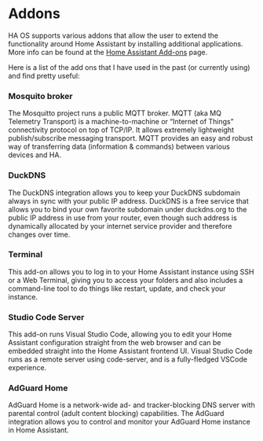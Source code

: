 # Addons

HA OS supports various addons that allow the user to extend the functionality around Home Assistant 
by installing additional applications. More info can be found at the [Home Assistant Add-ons](https://www.home-assistant.io/addons/) page.

Here is a list of the add ons that I have used in the past (or currently using) and find pretty useful:

### Mosquito broker

The Mosquitto project runs a public MQTT broker. MQTT (aka MQ Telemetry Transport) is a machine-to-machine or  “Internet of Things” connectivity protocol on top of TCP/IP. It allows extremely lightweight publish/subscribe  messaging transport. MQTT provides an easy and robust way of transferring data (information & commands) between various devices and HA.

### DuckDNS

The DuckDNS integration allows you to keep your DuckDNS subdomain always in sync with your public IP address. DuckDNS is a free service that allows you to bind your own favorite subdomain under duckdns.org to the public IP address in use from your router, even though such address is dynamically allocated by your internet service provider and therefore changes over time.

### Terminal

This add-on allows you to log in to your Home Assistant instance using SSH or a Web Terminal, giving you to access your folders and also includes a command-line tool to do things like restart, update, and check your instance.

### Studio Code Server

This add-on runs Visual Studio Code, allowing you to edit your Home Assistant configuration straight from the web browser and can be embedded straight into the Home Assistant frontend UI. Visual Studio Code runs as a remote server using code-server, and is a fully-fledged VSCode experience.

### AdGuard Home

AdGuard Home is a network-wide ad- and tracker-blocking DNS server with parental control (adult content blocking) capabilities. The AdGuard integration allows you to control and monitor your AdGuard Home instance in Home Assistant.
